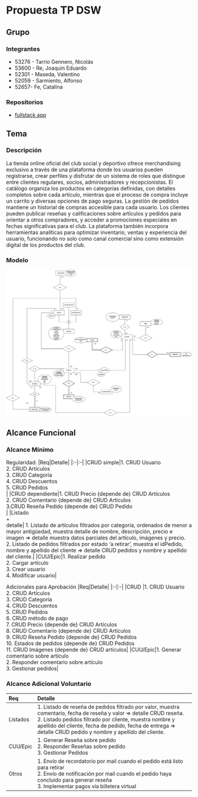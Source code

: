 # Propuesta TP DSW

## Grupo
### Integrantes
* 53276 - Tarrio Gennero, Nicolás
* 53600 - Re, Joaquin Eduardo
* 52301 - Maseda, Valentino
* 52059 - Sarmiento, Alfonso
* 52657- Fe, Catalina

### Repositorios
* [fullstack app]()


## Tema
### Descripción
La tienda online oficial del club social y deportivo ofrece merchandising exclusivo a través de una plataforma donde los usuarios pueden registrarse, crear perfiles y disfrutar de un sistema de roles que distingue entre clientes regulares, socios, administradores y recepcionistas. El catálogo organiza los productos en categorías definidas, con detalles completos sobre cada artículo, mientras que el proceso de compra incluye un carrito y diversas opciones de pago seguras. La gestión de pedidos mantiene un historial de compras accesible para cada usuario. Los clientes pueden publicar reseñas y calificaciones sobre artículos y pedidos para orientar a otros compradores, y acceder a promociones especiales en fechas significativas para el club. La plataforma también incorpora herramientas analíticas para optimizar inventario, ventas y experiencia del usuario, funcionando no solo como canal comercial sino como extensión digital de los productos del club. 

### Modelo
![Modelo E-R](img/Proposal_DSW.drawio.png)


## Alcance Funcional 

### Alcance Mínimo


Regularidad:
|Req|Detalle|
|:-|:-|
|CRUD simple|1. CRUD Usuario<br>2. CRUD Artículos<br>3. CRUD Categoría<br>4. CRUD Descuentos<br>5. CRUD Pedidos<br>|
|CRUD dependiente|1. CRUD Precio {depende de} CRUD Artículos<br>2. CRUD Comentario {depende de} CRUD Artículos<br>3.CRUD Reseña Pedido {depende de} CRUD Pedido<br>|
|Listado<br>+<br>detalle| 1. Listado de artículos filtrados por categoría, ordenados de menor a mayor antigüedad, muestra detalle de nombre, descripción, precio e imagen => detalle muestra datos parciales del artículo, imágenes y precio.<br> 2. Listado de pedidos filtrados por estado ‘a retirar’, muestra el idPedido, nombre y apellido del cliente => detalle CRUD pedidos y nombre y apellido del cliente.|
|CUU/Epic|1. Realizar pedido<br>2. Cargar artículo<br>3. Crear usuario<br>4. Modificar usuario|


Adicionales para Aprobación
|Req|Detalle|
|:-|:-|
|CRUD |1. CRUD Usuario<br>2. CRUD Artículos<br>3. CRUD Categoría<br>4. CRUD Descuentos<br>5. CRUD Pedidos<br>6. CRUD método de pago<br>7. CRUD Precio {depende de} CRUD Artículos<br>8. CRUD Comentario {depende de} CRUD Artículos<br>9. CRUD Reseña Pedido {depende de} CRUD Pedidos<br>10. Estados de pedidos {depende de} CRUD Pedidos<br>11. CRUD Imágenes {depende de} CRUD artículos|
|CUU/Epic|1. Generar comentario sobre artículo<br>2. Responder comentario sobre artículo<br>3. Gestionar pedidos|


### Alcance Adicional Voluntario

|Req|Detalle|
|:-|:-|
|Listados |1. Listado de reseña de pedidos filtrado por valor, muestra comentario, fecha de reseña y valor => detalle CRUD reseña.<br>2. Listado pedidos filtrado por cliente, muestra nombre y apellido del cliente, fecha de pedido, fecha de entrega => detalle CRUD pedido y nombre y apellido del cliente.|
|CUU/Epic|1. Generar Reseña sobre pedido<br>2. Responder Reseñas sobre pedido<br>3. Gestionar Pedidos|
|Otros|1. Envío de recordatorio por mail cuando el pedido está listo para retirar<br>2. Envío de notificación por mail cuando el pedido haya concluido para generar reseña<br>3. Implementar pagos vía billetera virtual|
